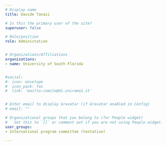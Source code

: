 ```yaml
---
# Display name
title: Davide Tanasi

# Is this the primary user of the site?
superuser: false

# Role/position
role: Administation


# Organizations/Affiliations
organizations:
- name: University of South Florida


#social:
#- icon: envelope
#  icon_pack: fas
#  link: 'mailto:comito@di.uniroma1.it'


# Enter email to display Gravatar (if Gravatar enabled in Config)
# email: ""

# Organizational groups that you belong to (for People widget)
#   Set this to `[]` or comment out if you are not using People widget.
user_groups:
- International program committee (tentative)

---
```

